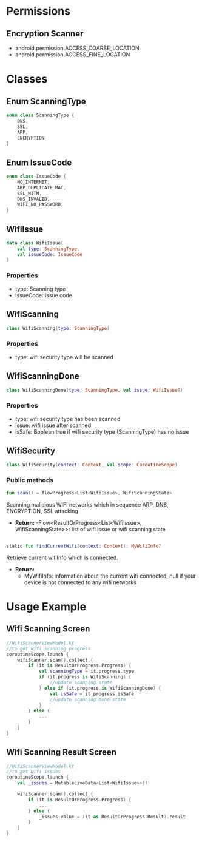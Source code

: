 # Permissions

## Encryption Scanner

- android.permission.ACCESS_COARSE_LOCATION
- android.permission.ACCESS_FINE_LOCATION

# Classes

## Enum ScanningType

```kotlin
enum class ScanningType {
    DNS,
    SSL,
    ARP,
    ENCRYPTION
}
```

## Enum IssueCode

```kotlin
enum class IssueCode {
    NO_INTERNET,
    ARP_DUPLICATE_MAC,
    SSL_MITM,
    DNS_INVALID,
    WIFI_NO_PASSWORD,
}
```

## WifiIssue

```kotlin
data class WifiIssue(
    val type: ScanningType,
    val issueCode: IssueCode
)
```

### Properties

- type: Scanning type
- issueCode: issue code

## WifiScanning

```kotlin
class WifiScanning(type: ScanningType)
```

### Properties

- type: wifi security type will be scanned

## WifiScanningDone

```kotlin
class WifiScanningDone(type: ScanningType, val issue: WifiIssue?)
```

### Properties

- type: wifi security type has been scanned
- issue: wifi issue after scanned
- isSafe: Boolean true if wifi security type (ScanningType) has no issue

## WifiSecurity

```kotlin
class WifiSecurity(context: Context, val scope: CoroutineScope)
```

### Public methods

```kotlin
fun scan() = flowProgress<List<WifiIssue>, WifiScanningState>
```

Scanning malicious WIFI networks which in sequence ARP, DNS, ENCRYPTION, SSL attacking

- **Return:**
  -Flow\<ResultOrProgress\<List\<WifiIssue\>, WifiScanningState\>\>: list of wifi issue or wifi
  scanning state

##

```kotlin
static fun findCurrentWifi(context: Context): MyWifiInfo?
```

Retrieve current wifiInfo which is connected.

- **Return:**
    - MyWifiInfo: information about the current wifi connected, null if your device is not connected
      to any wifi networks

# Usage Example

## Wifi Scanning Screen

```kotlin
//WifiScannerViewModel.kt
//to get wifi scanning progress
coroutineScope.launch {
    wifiScanner.scan().collect {
        if (it is ResultOrProgress.Progress) {
            val scanningType = it.progress.type
            if (it.progress is WifiScanning) {
                //update scanning state
            } else if (it.progress is WifiScanningDone) {
                val isSafe = it.progress.isSafe
                //update scanning done state
            }
        } else {
            ...
        }
    }
}

```

## Wifi Scanning Result Screen

```kotlin
//WifiScannerViewModel.kt
//to get wifi issues
coroutineScope.launch {
    val _issues = MutableLiveData<List<WifiIssue>>()

    wifiScanner.scan().collect {
        if (it is ResultOrProgress.Progress) {
            ...
        } else {
            _issues.value = (it as ResultOrProgress.Result).result
        }
    }
}

```
